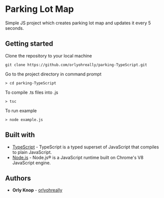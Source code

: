 # Parking Lot Map
Simple JS project which creates parking lot map and updates it every 5 seconds.

## Getting started
Clone the repository to your local machine
```
git clone https://github.com/orlyohreally/parking-TypeScript.git
```
Go to the project directory in command prompt
```
> cd parking-TypeScript
```
To compile .ts files into .js
```
> tsc
```
To run example
```
> node example.js
```

## Built with
* [TypeScript](http://www.typescriptlang.org/) - TypeScript is a typed superset of JavaScript that compiles to plain JavaScript.
* [Node.js](https://nodejs.org/en/) - Node.js® is a JavaScript runtime built on Chrome's V8 JavaScript engine.

## Authors
* **Orly Knop** - [orlyohreally](https://github.com/orlyohreally)
